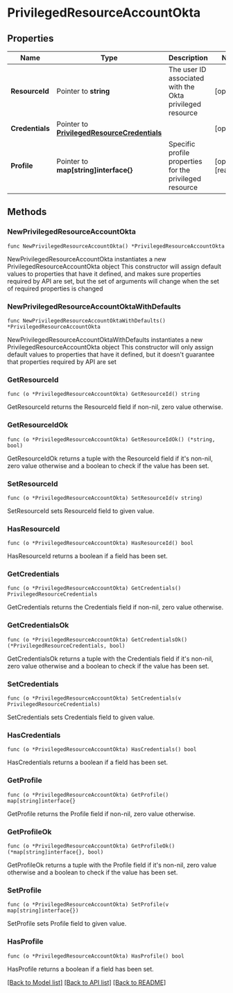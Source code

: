# PrivilegedResourceAccountOkta

## Properties

Name | Type | Description | Notes
------------ | ------------- | ------------- | -------------
**ResourceId** | Pointer to **string** | The user ID associated with the Okta privileged resource | [optional] 
**Credentials** | Pointer to [**PrivilegedResourceCredentials**](PrivilegedResourceCredentials.md) |  | [optional] 
**Profile** | Pointer to **map[string]interface{}** | Specific profile properties for the privileged resource | [optional] [readonly] 

## Methods

### NewPrivilegedResourceAccountOkta

`func NewPrivilegedResourceAccountOkta() *PrivilegedResourceAccountOkta`

NewPrivilegedResourceAccountOkta instantiates a new PrivilegedResourceAccountOkta object
This constructor will assign default values to properties that have it defined,
and makes sure properties required by API are set, but the set of arguments
will change when the set of required properties is changed

### NewPrivilegedResourceAccountOktaWithDefaults

`func NewPrivilegedResourceAccountOktaWithDefaults() *PrivilegedResourceAccountOkta`

NewPrivilegedResourceAccountOktaWithDefaults instantiates a new PrivilegedResourceAccountOkta object
This constructor will only assign default values to properties that have it defined,
but it doesn't guarantee that properties required by API are set

### GetResourceId

`func (o *PrivilegedResourceAccountOkta) GetResourceId() string`

GetResourceId returns the ResourceId field if non-nil, zero value otherwise.

### GetResourceIdOk

`func (o *PrivilegedResourceAccountOkta) GetResourceIdOk() (*string, bool)`

GetResourceIdOk returns a tuple with the ResourceId field if it's non-nil, zero value otherwise
and a boolean to check if the value has been set.

### SetResourceId

`func (o *PrivilegedResourceAccountOkta) SetResourceId(v string)`

SetResourceId sets ResourceId field to given value.

### HasResourceId

`func (o *PrivilegedResourceAccountOkta) HasResourceId() bool`

HasResourceId returns a boolean if a field has been set.

### GetCredentials

`func (o *PrivilegedResourceAccountOkta) GetCredentials() PrivilegedResourceCredentials`

GetCredentials returns the Credentials field if non-nil, zero value otherwise.

### GetCredentialsOk

`func (o *PrivilegedResourceAccountOkta) GetCredentialsOk() (*PrivilegedResourceCredentials, bool)`

GetCredentialsOk returns a tuple with the Credentials field if it's non-nil, zero value otherwise
and a boolean to check if the value has been set.

### SetCredentials

`func (o *PrivilegedResourceAccountOkta) SetCredentials(v PrivilegedResourceCredentials)`

SetCredentials sets Credentials field to given value.

### HasCredentials

`func (o *PrivilegedResourceAccountOkta) HasCredentials() bool`

HasCredentials returns a boolean if a field has been set.

### GetProfile

`func (o *PrivilegedResourceAccountOkta) GetProfile() map[string]interface{}`

GetProfile returns the Profile field if non-nil, zero value otherwise.

### GetProfileOk

`func (o *PrivilegedResourceAccountOkta) GetProfileOk() (*map[string]interface{}, bool)`

GetProfileOk returns a tuple with the Profile field if it's non-nil, zero value otherwise
and a boolean to check if the value has been set.

### SetProfile

`func (o *PrivilegedResourceAccountOkta) SetProfile(v map[string]interface{})`

SetProfile sets Profile field to given value.

### HasProfile

`func (o *PrivilegedResourceAccountOkta) HasProfile() bool`

HasProfile returns a boolean if a field has been set.


[[Back to Model list]](../README.md#documentation-for-models) [[Back to API list]](../README.md#documentation-for-api-endpoints) [[Back to README]](../README.md)


